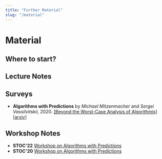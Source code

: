 ```yaml
---
title: "Further Material"
slug: "/material"
---
```


# Material

## Where to start?

## Lecture Notes

## Surveys

- **Algorithms with Predictions** by _Michael Mitzenmacher_ and _Sergei Vassilvitskii_, 2020. [[Beyond the Worst-Case Analysis of Algorithmis]](https://www.cambridge.org/core/books/beyond-the-worstcase-analysis-of-algorithms/8A8128BBF7FC2857471E9CA52E69AC21) [[arxiv]](https://arxiv.org/pdf/2006.09123.pdf)

## Workshop Notes

- **STOC'22** [Workshop on Algorithms with Predictions](https://theory.stanford.edu/~sergei/stoc2022alps.html)
- **STOC'20** [Workshop on Algorithms with Predictions](https://www.mit.edu/~vakilian/stoc-workshop.html)